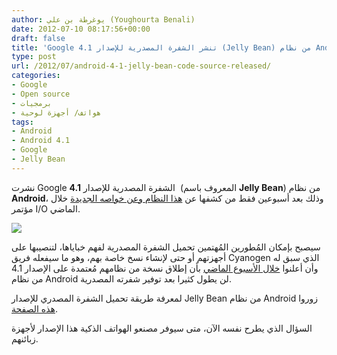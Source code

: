 ```yaml
---
author: يوغرطة بن علي (Youghourta Benali)
date: 2012-07-10 08:17:56+00:00
draft: false
title: 'Google تنشر الشفرة المصدرية للإصدار 4.1 (Jelly Bean) من نظام Android  '
type: post
url: /2012/07/android-4-1-jelly-bean-code-source-released/
categories:
- Google
- Open source
- برمجيات
- هواتف/ أجهزة لوحية
tags:
- Android
- Android 4.1
- Google
- Jelly Bean
---
```


نشرت Google الشفرة المصدرية للإصدار **4.1**  (المعروف باسم **Jelly Bean**) من نظام **Android**، وذلك بعد أسبوعين فقط من كشفها عن [هذا النظام وعن خواصه الجديدة](https://www.it-scoop.com/2012/06/android-jelly-bean/) خلال مؤتمر I/O الماضي.




[![](https://www.it-scoop.com/wp-content/uploads/2012/07/jelly-bean_android_4_1.jpg)
](https://www.it-scoop.com/wp-content/uploads/2012/07/jelly-bean_android_4_1.jpg)




سيصبح بإمكان المُطورين المُهتمين تحميل الشفرة المصدرية لفهم خباياها، لتنصيبها على أجهزتهم أو حتى لإنشاء نسخ خاصة بهم، وهو ما سيفعله فريق Cyanogen الذي سبق له وأن أعلنوا [خلال الأسبوع الماضي](https://plus.google.com/117962666888533781522/posts/PNJutPNhixo) بأن إطلاق نسخة من نظامهم مُعتمدة على الإصدار 4.1 من نظام Android لن يطول كثيرا بعد توفير شفرته المصدرية.




لمعرفة طريقة تحميل الشفرة المصدري للإصدار Jelly Bean من نظام Android زوروا [هذه الصفحة](http://source.android.com/source/downloading.html).




السؤال الذي يطرح نفسه الآن، متى سيوفر مصنعو الهواتف الذكية هذا الإصدار لأجهزة زبائنهم.
